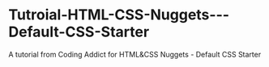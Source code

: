 # Tutroial-HTML-CSS-Nuggets---Default-CSS-Starter
A tutorial from Coding Addict for HTML&amp;CSS Nuggets - Default CSS Starter
